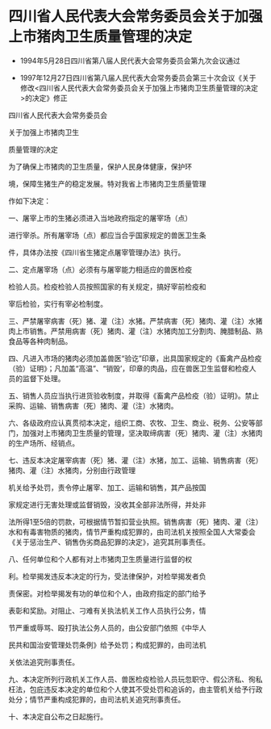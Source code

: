 # 四川省人民代表大会常务委员会关于加强上市猪肉卫生质量管理的决定

- 1994年5月28日四川省第八届人民代表大会常务委员会第九次会议通过

- 1997年12月27日四川省第八届人民代表大会常务委员会第三十次会议《关于修改<四川省人民代表大会常务委员会关于加强上市猪肉卫生质量管理的决定>的决定》修正

<!-- INFO END -->

四川省人民代表大会常务委员会

关于加强上市猪肉卫生

质量管理的决定

为了确保上市猪肉的卫生质量，保护人民身体健康，保护环

境，保障生猪生产的稳定发展。特对我省上市猪肉卫生质量管理

作如下决定：

一、屠宰上市的生猪必须进入当地政府指定的屠宰场（点）

进行宰杀。所有屠宰场（点）都应当合乎国家规定的兽医卫生条

件，具体办法按《四川省生猪定点屠宰管理办法》执行。

二、定点屠宰场（点）必须有与屠宰能力相适应的兽医检疫

检验人员。检疫检验人员按照国家的有关规定，搞好宰前检疫和

宰后检验，实行有宰必检制度。

三、严禁屠宰病害（死）猪、灌（注）水猪。严禁病害（死）猪肉、灌（注）水猪肉上市销售。严禁用病害（死）猪肉、灌（注）水猪肉加工分割肉、腌腊制品、熟食品等各种肉制品。

四、凡进入市场的猪肉必须加盖兽医“验讫”印章，出具国家规定的《畜禽产品检疫（验）证明》；凡加盖“高温”、“销毁’，印章的肉品，应在兽医卫生监督和检疫人员的监督下处理。

五、销售人员应当执行进货验收制度，并取得《畜禽产品检疫（验）证明》。禁止采购、运输、销售病害（死）猪肉、灌（注）水猪肉。

六、各级政府应认真贯彻本决定，组织工商、农牧、卫生、商业、税务、公安等部门，加强对上市猪肉卫生质量的管理，坚决取缔病害（死）猪肉、灌（注）水猪肉的生产场所、经销点。

七、违反本决定屠宰病害（死）猪、灌（注）水猪，加工、运输、销售病害（死）猪肉、灌（注）水猪肉，分别由行政管理

机关给予处罚，责令停止屠宰、加工、运输和销售，其产品按国

家规定进行无害处理或监督销毁，没收其全部非法所得，并处非

法所得1至5倍的罚款，可根据情节暂扣营业执照。销售病害（死）猪肉、灌（注）水和有毒害物质的猪肉，情节严重构成犯罪的，由司法机关按照全国人大常委会《关于惩治生产、销售伪劣商品犯罪的决定》，追究其刑事责任。

八、任何单位和个人都有对上市猪肉卫生质量进行监督的权

利。检举揭发违反本决定的行为，受法律保护，对检举揭发者负

责保密。对检举揭发有功的单位和个人，由政府指定的部门给予

表彰和奖励。对阻止、刁难有关执法机关工作人员执行公务，情

节严重或辱骂、殴打执法公务人员的，由公安部门依照《中华人

民共和国治安管理处罚条例》给予处罚；构成犯罪的，由司法机

关依法追究刑事责任。

九、本决定所列行政机关工作人员、兽医检疫检验人员玩忽职守、假公济私、徇私枉法，包庇违反本决定的单位和个人使其不受处罚和追诉的，由主管机关给予行政处分；情节严重构成犯罪的，由司法机关追究刑事责任。

十、本决定自公布之日起施行。
